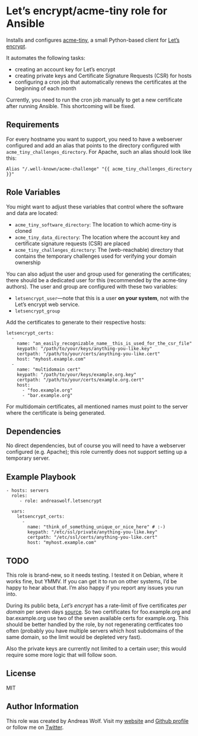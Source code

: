 # Let’s encrypt/acme-tiny role for Ansible

Installs and configures [acme-tiny](https://github.com/debops/acme-tiny), a small Python-based client for
[Let’s encrypt](https://letsencrypt.org).

It automates the following tasks:

  * creating an account key for Let’s encrypt
  * creating private keys and Certificate Signature Requests (CSR) for hosts
  * configuring a cron job that automatically renews the certificates at the beginning of each month

Currently, you need to run the cron job manually to get a new certificate after running Ansible. This shortcoming will
be fixed.


## Requirements

For every hostname you want to support, you need to have a webserver configured and add an alias that points to the 
directory configured with `acme_tiny_challenges_directory`. For Apache, such an alias should look like this:

    Alias "/.well-known/acme-challenge" "{{ acme_tiny_challenges_directory }}"


## Role Variables

You might want to adjust these variables that control where the software and data are located:

  * `acme_tiny_software_directory`: The location to which acme-tiny is cloned
  * `acme_tiny_data_directory`: The location where the account key and certificate signature requests (CSR) are placed
  * `acme_tiny_challenges_directory`: The (web-reachable) directory that contains the temporary challenges used for 
    verifying your domain ownership

You can also adjust the user and group used for generating the certificates; there should be a dedicated user for this
(recommended by the acme-tiny authors). The user and group are configured with these two variables:

  * `letsencrypt_user`—note that this is a user **on your system**, not with the Let’s encrypt web service.
  * `letsencrypt_group`

Add the certificates to generate to their respective hosts:

    letsencrypt_certs:
      - 
        name: "an_easily_recognizable_name__this_is_used_for_the_csr_file"
        keypath: "/path/to/your/keys/anything-you-like.key"
        certpath: "/path/to/your/certs/anything-you-like.cert"
        host: "myhost.example.com"
      -
        name: "multidomain cert"
        keypath: "/path/to/your/keys/example.org.key"
        certpath: "/path/to/your/certs/example.org.cert"
        host:
          - "foo.example.org"
          - "bar.example.org"

For multidomain certificates, all mentioned names must point to the server where the certificate is being generated.

## Dependencies

No direct dependencies, but of course you will need to have a webserver configured (e.g. Apache); this role currently
does not support setting up a temporary server.


## Example Playbook

    - hosts: servers
      roles:
         - role: andreaswolf.letsencrypt
      
      vars:
        letsencrypt_certs:
          -
            name: "think_of_something_unique_or_nice_here" # :-)
            keypath: "/etc/ssl/private/anything-you-like.key"
            certpath: "/etc/ssl/certs/anything-you-like.cert"
            host: "myhost.example.com"

## TODO

This role is brand-new, so it needs testing. I tested it on Debian, where it works fine, but YMMV. If you can get it to
run on other systems, I’d be happy to hear about that. I’m also happy if you report any issues you run into.

During its public beta, _Let’s encrypt_ has a rate-limit of five certificates *per domain* per seven days 
[source](https://community.letsencrypt.org/t/public-beta-rate-limits/4772). So two certificates for foo.example.org
and bar.example.org use two of the seven available certs for example.org. This should be better handled by the role,
by not regenerating certficates too often (probably you have multiple servers which host subdomains of the same domain,
so the limit would be depleted very fast).

Also the private keys are currently not limited to a certain user; this would require some more logic that will follow
soon.


## License

MIT


## Author Information

This role was created by Andreas Wolf. Visit my [website](http://a-w.io) and 
[Github profile](https://github.com/andreaswolf/) or follow me on [Twitter](https://twitter.com/andreaswo).
